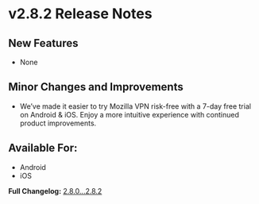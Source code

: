 # v2.8.2 Release Notes

## New Features
 - None

## Minor Changes and Improvements
- We’ve made it easier to try Mozilla VPN risk-free with a 7-day free trial on Android & iOS. Enjoy a more intuitive experience with continued product improvements.

## Available For:
- Android
- iOS


**Full Changelog:** [2.8.0...2.8.2](https://github.com/mozilla-mobile/mozilla-vpn-client/compare/v2.8.0...v2.8.2)
